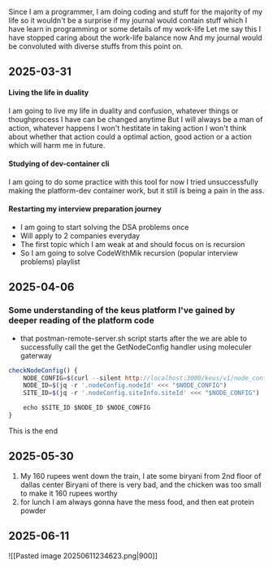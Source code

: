 Since I am a programmer, I am doing coding and stuff for the majority of my life so 
it wouldn't be a surprise if my journal would contain stuff which I have learn in 
programming or some details of my work-life
Let me say this I have stopped caring about the work-life balance now
And my journal would be convoluted with diverse stuffs from this point on.
## 2025-03-31
#### Living the life in duality
I am going to live my life in duality and confusion, whatever things or thoughprocess I have
can be changed anytime
But I will always be a man of action, whatever happens I won't hestitate in taking action
I won't think about whether that action could a optimal action, good action or a action which will
harm me in future.


#### Studying of dev-container cli
I am going to do some practice with this tool for now
I tried unsuccessfully making the platform-dev container work, but it still is being a pain in the ass.

#### Restarting my interview preparation journey
- I am going to start solving the DSA problems once
- Will apply to 2 companies everyday
- The first topic which I am weak at and should focus on is recursion
- So I am going to solve CodeWithMik recursion (popular interview problems) playlist

## 2025-04-06
### Some understanding of the keus platform I've gained by deeper reading of the platform code
- that postman-remote-server.sh script starts after the we are able to successfully call the get the GetNodeConfig handler using moleculer gaterway
```js
checkNodeConfig() {
    NODE_CONFIG=$(curl --silent http://localhost:3000/keus/v1/node_configuration/GetNodeConfig)
    NODE_ID=$(jq -r '.nodeConfig.nodeId' <<< "$NODE_CONFIG")
    SITE_ID=$(jq -r '.nodeConfig.siteInfo.siteId' <<< "$NODE_CONFIG")

    echo $SITE_ID $NODE_ID $NODE_CONFIG
}
```
 This is the end

## 2025-05-30
1. My 160 rupees went down  the train, I ate some biryani from 2nd floor of dallas center 
   Biryani of there is very bad, and the chicken was too small to make it 160 rupees worthy
2. for lunch I am always gonna have the mess food, and then eat protein powder

## 2025-06-11

![[Pasted image 20250611234623.png|900]]

